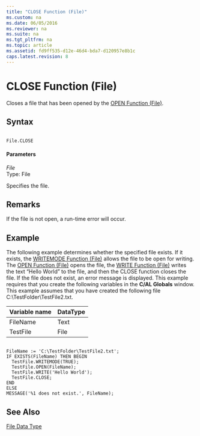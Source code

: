 ```yaml
---
title: "CLOSE Function (File)"
ms.custom: na
ms.date: 06/05/2016
ms.reviewer: na
ms.suite: na
ms.tgt_pltfrm: na
ms.topic: article
ms.assetid: fd9ff535-d12e-46d4-bda7-d120957e8b1c
caps.latest.revision: 8
---
```

# CLOSE Function (File)
Closes a file that has been opened by the [OPEN Function \(File\)](OPEN-Function--File-.md).  
  
## Syntax  
  
```  
  
File.CLOSE  
```  
  
#### Parameters  
 *File*  
 Type: File  
  
 Specifies the file.  
  
## Remarks  
 If the file is not open, a run\-time error will occur.  
  
## Example  
 The following example determines whether the specified file exists. If it exists, the [WRITEMODE Function \(File\)](WRITEMODE-Function--File-.md) allows the file to be open for writing. The [OPEN Function \(File\)](OPEN-Function--File-.md) opens the file, the [WRITE Function \(File\)](WRITE-Function--File-.md) writes the text “Hello World” to the file, and then the CLOSE function closes the file. If the file does not exist, an error message is displayed. This example requires that you create the following variables in the **C\/AL Globals** window. This example assumes that you have created the following file C:\\TestFolder\\TestFile2.txt.  
  
|Variable name|DataType|  
|-------------------|--------------|  
|FileName|Text|  
|TestFile|File|  
  
```  
  
FileName := 'C:\TestFolder\TestFile2.txt';  
IF EXISTS(FileName) THEN BEGIN  
  TestFile.WRITEMODE(TRUE);  
  TestFile.OPEN(FileName);  
  TestFile.WRITE('Hello World');  
  TestFile.CLOSE;  
END  
ELSE  
MESSAGE('%1 does not exist.', FileName);  
```  
  
## See Also  
 [File Data Type](File-Data-Type.md)